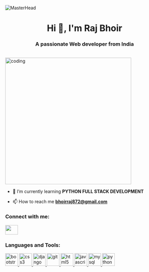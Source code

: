 ![MasterHead](https://www.webspreadtech.com/images/python-banner.jpg)
<h1 align="center">Hi 👋, I'm Raj Bhoir</h1>
<h3 align="center">A passionate Web developer from India</h3>
<br>
<img alt="coding"  width="400" src="https://cdn.dribbble.com/users/1019864/screenshots/3079099/codeloop.gif"  style="align;center">
<br>

- 🌱 I’m currently learning **PYTHON FULL STACK DEVELOPMENT**

- 📫 How to reach me **bhoirraj872@gmail.com**

<h3 align="left">Connect with me:</h3>
<p align="left">
<a href="https://linkedin.com/in/raj-bhoir-069782244"><img align="center" src="https://www.svgrepo.com/show/349436/linkedin.svg" height="30" width="40" /></a>
</p>

<h3 align="left">Languages and Tools:</h3>
<p align="left"> <a href="https://getbootstrap.com" target="_blank" rel="noreferrer"> 
<img src="https://www.svgrepo.com/show/303293/bootstrap-4-logo.svg" alt="bootstrap" width="40" height="40"/> </a> 
  <a href="https://www.w3schools.com/css/" target="_blank" rel="noreferrer"> <img src="https://www.svgrepo.com/show/303481/css-3-logo.svg" alt="css3" width="40" height="40"/> </a>
  <a href="https://www.djangoproject.com/" target="_blank" rel="noreferrer"> <img src="https://cdn.worldvectorlogo.com/logos/django.svg" alt="django" width="40" height="40"/> </a> 
  <a href="https://git-scm.com/" target="_blank" rel="noreferrer"> <img src="https://www.vectorlogo.zone/logos/git-scm/git-scm-icon.svg" alt="git" width="40" height="40"/> </a>
  <a href="https://www.w3.org/html/" target="_blank" rel="noreferrer"> <img src="https://www.svgrepo.com/show/303205/html-5-logo.svg" alt="html5" width="40" height="40"/> </a> 
  <a href="https://developer.mozilla.org/en-US/docs/Web/JavaScript" target="_blank" rel="noreferrer"> <img src="https://www.svgrepo.com/show/303206/javascript-logo.svg" alt="javascript" width="40" height="40"/> </a> 
  <a href="https://www.mysql.com/" target="_blank" rel="noreferrer"> <img src="https://www.svgrepo.com/show/303251/mysql-logo.svg" alt="mysql" width="40" height="40"/> </a>
  <a href="https://www.python.org" target="_blank" rel="noreferrer"> <img src="https://www.svgrepo.com/show/303532/python-3-logo.svg" alt="python" width="40" height="40"/> </a>
</p>

